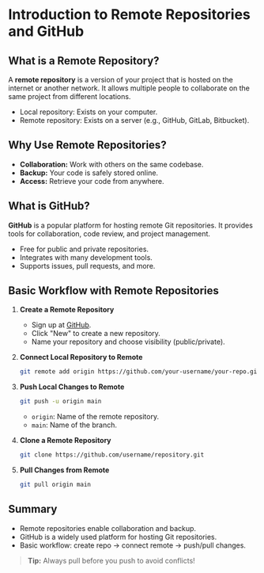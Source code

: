 # Introduction to Remote Repositories and GitHub

## What is a Remote Repository?

A **remote repository** is a version of your project that is hosted on the internet or another network. It allows multiple people to collaborate on the same project from different locations.

- Local repository: Exists on your computer.
- Remote repository: Exists on a server (e.g., GitHub, GitLab, Bitbucket).

## Why Use Remote Repositories?

- **Collaboration:** Work with others on the same codebase.
- **Backup:** Your code is safely stored online.
- **Access:** Retrieve your code from anywhere.

## What is GitHub?

**GitHub** is a popular platform for hosting remote Git repositories. It provides tools for collaboration, code review, and project management.

- Free for public and private repositories.
- Integrates with many development tools.
- Supports issues, pull requests, and more.

## Basic Workflow with Remote Repositories

1. **Create a Remote Repository**
    - Sign up at [GitHub](https://github.com).
    - Click "New" to create a new repository.
    - Name your repository and choose visibility (public/private).

2. **Connect Local Repository to Remote**

    ```bash
    git remote add origin https://github.com/your-username/your-repo.git
    ```

3. **Push Local Changes to Remote**

    ```bash
    git push -u origin main
    ```

    - `origin`: Name of the remote repository.
    - `main`: Name of the branch.

4. **Clone a Remote Repository**

    ```bash
    git clone https://github.com/username/repository.git
    ```

5. **Pull Changes from Remote**

    ```bash
    git pull origin main
    ```

## Summary

- Remote repositories enable collaboration and backup.
- GitHub is a widely used platform for hosting Git repositories.
- Basic workflow: create repo → connect remote → push/pull changes.

> **Tip:** Always pull before you push to avoid conflicts!
